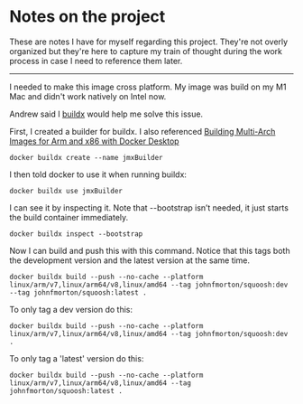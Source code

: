 # Notes on the project

These are notes I have for myself regarding this project. They're not overly organized but they're here to capture my train of thought during the work process in case I need to reference them later.

---

I needed to make this image cross platform. My image was build on my M1 Mac and didn't work natively on Intel now.

Andrew said I [buildx](https://github.com/docker/buildx/) would help me solve this issue.

First, I created a builder for buildx. I also referenced [Building Multi-Arch Images for Arm and x86 with Docker Desktop](https://www.docker.com/blog/multi-arch-images/)

```
docker buildx create --name jmxBuilder
```

I then told docker to use it when running buildx:

```
docker buildx use jmxBuilder
```

I can see it by inspecting it. Note that --bootstrap isn’t needed, it just starts the build container immediately.

```
docker buildx inspect --bootstrap
```

Now I can build and push this with this command. Notice that this tags both the development version and the latest version at the same time.

```
docker buildx build --push --no-cache --platform linux/arm/v7,linux/arm64/v8,linux/amd64 --tag johnfmorton/squoosh:dev --tag johnfmorton/squoosh:latest .
```

To only tag a dev version do this:

```
docker buildx build --push --no-cache --platform linux/arm/v7,linux/arm64/v8,linux/amd64 --tag johnfmorton/squoosh:dev .
```

To only tag a 'latest' version do this:

```
docker buildx build --push --no-cache --platform linux/arm/v7,linux/arm64/v8,linux/amd64 --tag johnfmorton/squoosh:latest .
```
